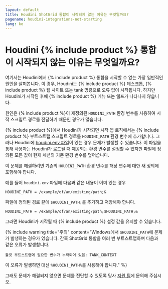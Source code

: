 ```yaml
---
layout: default
title: Houdini ShotGrid 통합이 시작되지 않는 이유는 무엇일까요?
pagename: houdini-integrations-not-starting
lang: ko
---
```


# Houdini {% include product %} 통합이 시작되지 않는 이유는 무엇일까요?

여기서는 Houdini에서 {% include product %} 통합을 시작할 수 없는 가장 일반적인 원인을 살펴봅니다. 이 경우, Houdini는 {% include product %} 데스크톱, {% include product %} 웹 사이트 또는 tank 명령으로 오류 없이 시작됩니다. 하지만 Houdini가 시작된 후에 {% include product %} 메뉴 또는 쉘프가 나타나지 않습니다.

원인은 {% include product %}이 재정의된 `HOUDINI_PATH` 환경 변수를 사용하여 시작 스크립트 경로를 전달하기 때문인 경우가 많습니다.

{% include product %}에서 Houdini가 시작되면 시작 앱 로직에서는 {% include product %} 부트스트랩 스크립트 경로를 `HOUDINI_PATH` 환경 변수에 추가합니다. 그러나 Houdini에 [houdini.env 파일](http://www.sidefx.com/docs/houdini/basics/config_env.html#setting-environment-variables)이 있는 경우 문제가 발생할 수 있습니다.
이 파일을 통해 사용자는 Houdini가 로드될 때 제공되는 환경 변수를 설정할 수 있지만 파일에 정의된 모든 값이 현재 세션의 기존 환경 변수를 덮어씁니다.

이 문제를 해결하려면 기존의 `HOUDINI_PATH` 환경 변수를 해당 변수에 대한 새 정의에 포함해야 합니다.

예를 들어 `houdini.env` 파일에 다음과 같은 내용이 이미 있는 경우

    HOUDINI_PATH = /example/of/an/existing/path;&

파일에 정의된 경로 끝에 `$HOUDINI_PATH;`를 추가하고 저장해야 합니다.

    HOUDINI_PATH = /example/of/an/existing/path;$HOUDINI_PATH;&

그러면 Houdini가 시작될 때 {% include product %} 설정 값을 유지할 수 있습니다.

{% include warning title="주의" content="Windows에서 `$HOUDINI_PATH`에 문제가 발생하는 경우가 있습니다. 간혹 ShotGrid 통합을 여러 번 부트스트랩하며 다음과 같은 오류가 발생합니다.

    툴킷 부트스트랩에 필요한 변수가 누락되어 있음: TANK_CONTEXT

이 오류가 발생하면 대신 `%HOUDINI_PATH%`를 사용해야 합니다." %}

그래도 문제가 해결되지 않으면 문제를 진단할 수 있도록 당사 [지원 팀](https://support.shotgunsoftware.com/hc/ko/requests/new)에 문의해 주십시오.

